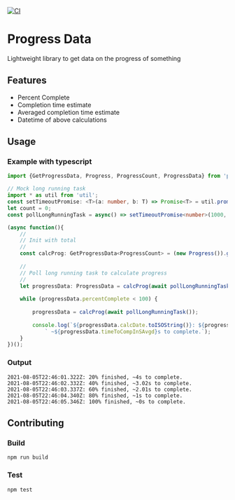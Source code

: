 [![CI](https://github.com/andrew-surratt/progress-data/actions/workflows/main.yml/badge.svg)](https://github.com/andrew-surratt/progress-data/actions/workflows/main.yml)

# Progress Data
Lightweight library to get data on the progress of something

## Features

* Percent Complete
* Completion time estimate
* Averaged completion time estimate
* Datetime of above calculations

## Usage

### Example with typescript

```typescript
import {GetProgressData, Progress, ProgressCount, ProgressData} from 'progress-data';

// Mock long running task
import * as util from 'util';
const setTimeoutPromise: <T>(a: number, b: T) => Promise<T> = util.promisify(setTimeout);
let count = 0;
const pollLongRunningTask = async() => setTimeoutPromise<number>(1000, count++);

(async function(){
    //
    // Init with total
    //
    const calcProg: GetProgressData<ProgressCount> = (new Progress()).getProgress(5);
    
    //
    // Poll long running task to calculate progress
    //
    let progressData: ProgressData = calcProg(await pollLongRunningTask());
    
    while (progressData.percentComplete < 100) {
        
        progressData = calcProg(await pollLongRunningTask());
        
        console.log(`${progressData.calcDate.toISOString()}: ${progressData.percentComplete}% finished,` +
            ` ~${progressData.timeToCompInSAvgd}s to complete.`);
    }
})();
```

### Output

```
2021-08-05T22:46:01.322Z: 20% finished, ~4s to complete.
2021-08-05T22:46:02.332Z: 40% finished, ~3.02s to complete.
2021-08-05T22:46:03.337Z: 60% finished, ~2.01s to complete.
2021-08-05T22:46:04.340Z: 80% finished, ~1s to complete.
2021-08-05T22:46:05.346Z: 100% finished, ~0s to complete.
```

## Contributing

### Build
`npm run build`

### Test
`npm test`
